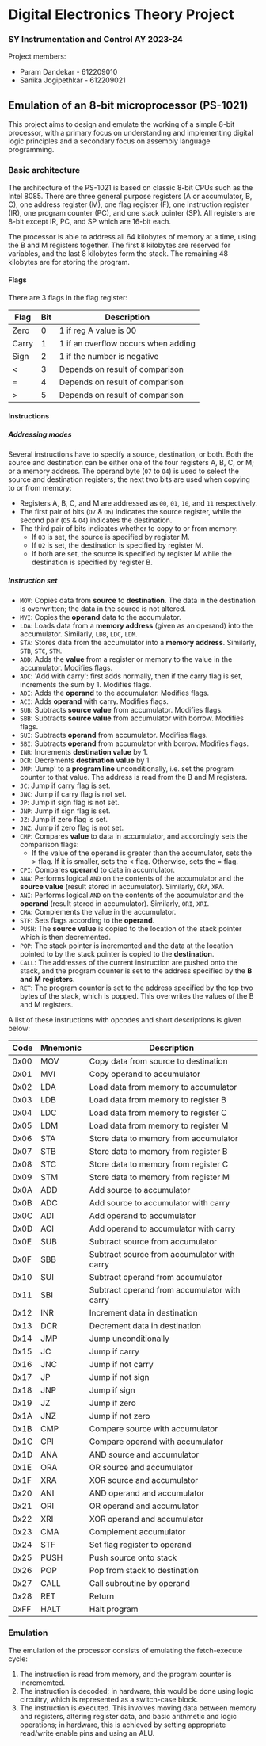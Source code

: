 # Digital Electronics Theory Project
### SY Instrumentation and Control AY 2023-24

Project members:
- Param Dandekar - 612209010
- Sanika Jogipethkar - 612209021

## Emulation of an 8-bit microprocessor (PS-1021)

This project aims to design and emulate the working of a simple 8-bit processor, with a primary focus on understanding and implementing digital logic principles and a secondary focus on assembly language programming.

### Basic architecture

The architecture of the PS-1021 is based on classic 8-bit CPUs such as the Intel 8085. There are three general purpose registers (A or accumulator, B, C), one address register (M), one flag register (F), one instruction register (IR), one program counter (PC), and one stack pointer (SP). All registers are 8-bit except IR, PC, and SP which are 16-bit each.

The processor is able to address all 64 kilobytes of memory at a time, using the B and M registers together. The first 8 kilobytes are reserved for variables, and the last 8 kilobytes form the stack. The remaining 48 kilobytes are for storing the program.

#### Flags

There are 3 flags in the flag register:

| Flag  | Bit | Description                         |
| ----- | --- | ----------------------------------- |
| Zero  | 0   | 1 if reg A value is 00              |
| Carry | 1   | 1 if an overflow occurs when adding |
| Sign  | 2   | 1 if the number is negative         |
| <     | 3   | Depends on result of comparison     |
| =     | 4   | Depends on result of comparison     |
| >     | 5   | Depends on result of comparison     |

#### Instructions

##### Addressing modes

Several instructions have to specify a source, destination, or both. Both the source and destination can be either one of the four registers A, B, C, or M; or a memory address. The operand byte (`O7` to `O4`) is used to select the source and destination registers; the next two bits are used when copying to or from memory:
- Registers A, B, C, and M are addressed as `00`, `01`, `10`, and `11` respectively.
- The first pair of bits (`O7` & `O6`) indicates the source register, while the second pair (`O5` & `O4`) indicates the destination.
- The third pair of bits indicates whether to copy to or from memory:
    - If `O3` is set, the source is specified by register M.
    - If `O2` is set, the destination is specified by register M.
    - If both are set, the source is specified by register M while the destination is specified by register B.

##### Instruction set

- `MOV`: Copies data from **source** to **destination**. The data in the destination is overwritten; the data in the source is not altered.
- `MVI`: Copies the **operand** data to the accumulator.
- `LDA`: Loads data from a **memory address** (given as an operand) into the accumulator. Similarly, `LDB`, `LDC`, `LDM`.
- `STA`: Stores data from the accumulator into a **memory address**. Similarly, `STB`, `STC`, `STM`.
- `ADD`: Adds the **value** from a register or memory to the value in the accumulator. Modifies flags.
- `ADC`: 'Add with carry': first adds normally, then if the carry flag is set, increments the sum by 1. Modifies flags.
- `ADI`: Adds the **operand** to the accumulator. Modifies flags.
- `ACI`: Adds **operand** with carry. Modifies flags.
- `SUB`: Subtracts **source value** from accumulator. Modifies flags.
- `SBB`: Subtracts **source value** from accumulator with borrow. Modifies flags.
- `SUI`: Subtracts **operand** from accumulator. Modifies flags.
- `SBI`: Subtracts **operand** from accumulator with borrow. Modifies flags.
- `INR`: Increments **destination value** by 1.
- `DCR`: Decrements **destination value** by 1.
- `JMP`: 'Jump' to a **program line** unconditionally, i.e. set the program counter to that value. The address is read from the B and M registers.
- `JC`: Jump if carry flag is set.
- `JNC`: Jump if carry flag is not set.
- `JP`: Jump if sign flag is not set.
- `JNP`: Jump if sign flag is set.
- `JZ`: Jump if zero flag is set.
- `JNZ`: Jump if zero flag is not set.
- `CMP`: Compares **value** to data in accumulator, and accordingly sets the comparison flags:
    - If the value of the operand is greater than the accumulator, sets the > flag. If it is smaller, sets the < flag. Otherwise, sets the = flag.
- `CPI`: Compares **operand** to data in accumulator.
- `ANA`: Performs logical `AND` on the contents of the accumulator and the **source value** (result stored in accumulator). Similarly, `ORA`, `XRA`.
- `ANI`: Performs logical `AND` on the contents of the accumulator and the **operand** (result stored in accumulator). Similarly, `ORI`, `XRI`.
- `CMA`: Complements the value in the accumulator.
- `STF`: Sets flags according to the **operand**.
- `PUSH`: The **source value** is copied to the location of the stack pointer which is then decremented.
- `POP`: The stack pointer is incremented and the data at the location pointed to by the stack pointer is copied to the **destination**.
- `CALL`: The addresses of the current instruction are pushed onto the stack, and the program counter is set to the address specified by the **B and M registers**.
- `RET`: The program counter is set to the address specified by the top two bytes of the stack, which is popped. This overwrites the values of the B and M registers.

A list of these instructions with opcodes and short descriptions is given below:

| Code | Mnemonic | Description                                  |
| ---- | -------- | -------------------------------------------- |
| 0x00 | MOV      | Copy data from source to destination         |
| 0x01 | MVI      | Copy operand to accumulator                  |
| 0x02 | LDA      | Load data from memory to accumulator         |
| 0x03 | LDB      | Load data from memory to register B          |
| 0x04 | LDC      | Load data from memory to register C          |
| 0x05 | LDM      | Load data from memory to register M          |
| 0x06 | STA      | Store data to memory from accumulator        |
| 0x07 | STB      | Store data to memory from register B         |
| 0x08 | STC      | Store data to memory from register C         |
| 0x09 | STM      | Store data to memory from register M         |
| 0x0A | ADD      | Add source to accumulator                    |
| 0x0B | ADC      | Add source to accumulator with carry         |
| 0x0C | ADI      | Add operand to accumulator                   |
| 0x0D | ACI      | Add operand to accumulator with carry        |
| 0x0E | SUB      | Subtract source from accumulator             |
| 0x0F | SBB      | Subtract source from accumulator with carry  |
| 0x10 | SUI      | Subtract operand from accumulator            |
| 0x11 | SBI      | Subtract operand from accumulator with carry |
| 0x12 | INR      | Increment data in destination                |
| 0x13 | DCR      | Decrement data in destination                |
| 0x14 | JMP      | Jump unconditionally                         |
| 0x15 | JC       | Jump if carry                                |
| 0x16 | JNC      | Jump if not carry                            |
| 0x17 | JP       | Jump if not sign                             |
| 0x18 | JNP      | Jump if sign                                 |
| 0x19 | JZ       | Jump if zero                                 |
| 0x1A | JNZ      | Jump if not zero                             |
| 0x1B | CMP      | Compare source with accumulator              |
| 0x1C | CPI      | Compare operand with accumulator             |
| 0x1D | ANA      | AND source and accumulator                   |
| 0x1E | ORA      | OR source and accumulator                    |
| 0x1F | XRA      | XOR source and accumulator                   |
| 0x20 | ANI      | AND operand and accumulator                  |
| 0x21 | ORI      | OR operand and accumulator                   |
| 0x22 | XRI      | XOR operand and accumulator                  |
| 0x23 | CMA      | Complement accumulator                       |
| 0x24 | STF      | Set flag register to operand                 |
| 0x25 | PUSH     | Push source onto stack                       |
| 0x26 | POP      | Pop from stack to destination                |
| 0x27 | CALL     | Call subroutine by operand                   |
| 0x28 | RET      | Return                                       |
| 0xFF | HALT     | Halt program                                 |

### Emulation

The emulation of the processor consists of emulating the fetch-execute cycle:
1. The instruction is read from memory, and the program counter is incrememted.
2. The instruction is decoded; in hardware, this would be done using logic circuitry, which is represented as a switch-case block.
3. The instruction is executed. This involves moving data between memory and registers, altering register data, and basic arithmetic and logic operations; in hardware, this is achieved by setting appropriate read/write enable pins and using an ALU.

<!-- ## Writing programs

In theory, programs for the processor can be written directly in the machine code described above. However, this quickly becomes very tedious even for simple programs. Thus, we have written a rudimentary programming language which provides abstraction for variable and subroutine definition, and basic operations. -->